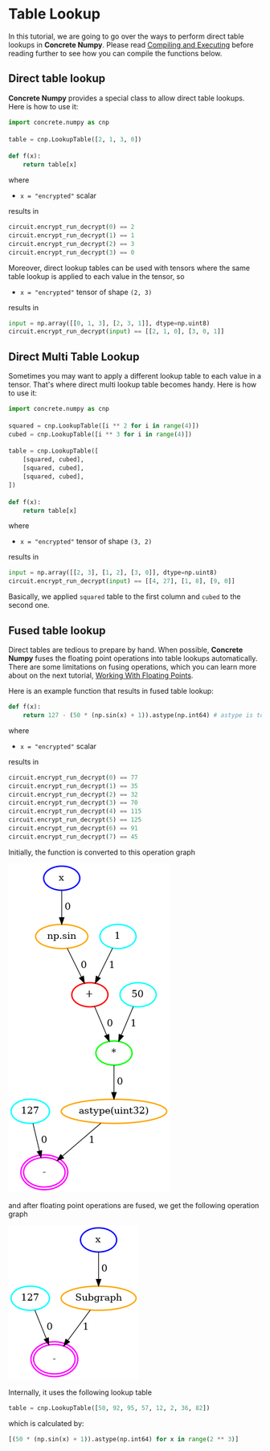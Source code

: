 # Table Lookup

In this tutorial, we are going to go over the ways to perform direct table lookups in **Concrete Numpy**. Please read [Compiling and Executing](../basics/compiling_and_executing.md) before reading further to see how you can compile the functions below.

## Direct table lookup

**Concrete Numpy** provides a special class to allow direct table lookups. Here is how to use it:

```python
import concrete.numpy as cnp

table = cnp.LookupTable([2, 1, 3, 0])

def f(x):
    return table[x]
```

where

- `x = "encrypted"` scalar

results in

<!--pytest-codeblocks:skip-->
```python
circuit.encrypt_run_decrypt(0) == 2
circuit.encrypt_run_decrypt(1) == 1
circuit.encrypt_run_decrypt(2) == 3
circuit.encrypt_run_decrypt(3) == 0
```

Moreover, direct lookup tables can be used with tensors where the same table lookup is applied to each value in the tensor, so

- `x = "encrypted"` tensor of shape `(2, 3)`

results in

<!--pytest-codeblocks:skip-->
```python
input = np.array([[0, 1, 3], [2, 3, 1]], dtype=np.uint8)
circuit.encrypt_run_decrypt(input) == [[2, 1, 0], [3, 0, 1]]
```

## Direct Multi Table Lookup

Sometimes you may want to apply a different lookup table to each value in a tensor. That's where direct multi lookup table becomes handy. Here is how to use it:

<!--pytest-codeblocks:skip-->
```python
import concrete.numpy as cnp

squared = cnp.LookupTable([i ** 2 for i in range(4)])
cubed = cnp.LookupTable([i ** 3 for i in range(4)])

table = cnp.LookupTable([
    [squared, cubed],
    [squared, cubed],
    [squared, cubed],
])

def f(x):
    return table[x]
```

where

- `x = "encrypted"` tensor of shape `(3, 2)`

results in

<!--pytest-codeblocks:skip-->
```python
input = np.array([[2, 3], [1, 2], [3, 0]], dtype=np.uint8)
circuit.encrypt_run_decrypt(input) == [[4, 27], [1, 8], [9, 0]]
```

Basically, we applied `squared` table to the first column and `cubed` to the second one.

## Fused table lookup

Direct tables are tedious to prepare by hand. When possible, **Concrete Numpy** fuses the floating point operations into table lookups automatically. There are some limitations on fusing operations, which you can learn more about on the next tutorial, [Working With Floating Points](./working_with_floating_points.md).

Here is an example function that results in fused table lookup:

<!--pytest-codeblocks:skip-->
```python
def f(x):
    return 127 - (50 * (np.sin(x) + 1)).astype(np.int64) # astype is to go back to integer world
```

where

- `x = "encrypted"` scalar

results in

<!--pytest-codeblocks:skip-->
```python
circuit.encrypt_run_decrypt(0) == 77
circuit.encrypt_run_decrypt(1) == 35
circuit.encrypt_run_decrypt(2) == 32
circuit.encrypt_run_decrypt(3) == 70
circuit.encrypt_run_decrypt(4) == 115
circuit.encrypt_run_decrypt(5) == 125
circuit.encrypt_run_decrypt(6) == 91
circuit.encrypt_run_decrypt(7) == 45
```

Initially, the function is converted to this operation graph

![](../../_static/tutorials/table-lookup/1.initial.graph.png)

and after floating point operations are fused, we get the following operation graph

![](../../_static/tutorials/table-lookup/3.final.graph.png)

Internally, it uses the following lookup table

<!--pytest-codeblocks:skip-->
```python
table = cnp.LookupTable([50, 92, 95, 57, 12, 2, 36, 82])
```

which is calculated by:

<!--pytest-codeblocks:skip-->
```python
[(50 * (np.sin(x) + 1)).astype(np.int64) for x in range(2 ** 3)]
```
